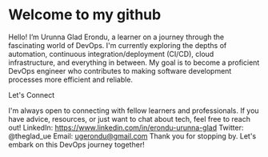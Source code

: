 # Welcome to my github
Hello! I’m Urunna Glad Erondu, a learner on a journey through the fascinating world of DevOps. I'm currently exploring the depths of automation, continuous integration/deployment (CI/CD), cloud infrastructure, and everything in between. My goal is to become a proficient DevOps engineer who contributes to making software development processes more efficient and reliable.

 
Let's Connect

I'm always open to connecting with fellow learners and professionals. If you have advice, resources, or just want to chat about tech, feel free to reach out!
LinkedIn: https://www.linkedin.com/in/erondu-urunna-glad 
Twitter: @theglad_ue
Email: ugerondu@gmail.com
Thank you for stopping by. Let's embark on this DevOps journey together!
